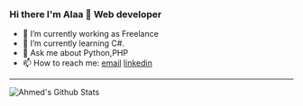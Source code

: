 ### Hi there I'm Alaa 👋 Web developer

- 🔭 I’m currently working as Freelance
- 🌱 I’m currently learning C#.
- 💬 Ask me about Python,PHP
- 📫 How to reach me: [email](mailto:alaa.21.iraq@gmail.com) [linkedin](https://www.linkedin.com/in/alaa-aqeel/)

---

<img align="left" alt="Ahmed's Github Stats" src="https://github-readme-stats.vercel.app/api?username=AlaaProg&show_icons=true&hide_border=true&theme=tokyonight" />



